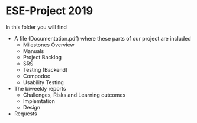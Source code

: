 # ESE-Project 2019
In this folder you will find
 - A file (Documentation.pdf) where these parts of our project are included
    - Milestones Overview
    - Manuals
    - Project Backlog
    - SRS
    - Testing (Backend)
    - Compodoc
    - Usability Testing
 - The biweekly reports
    - Challenges, Risks and Learning outcomes
    - Implemtation
    - Design
 - Requests
